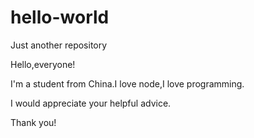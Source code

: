 # hello-world
Just another repository



Hello,everyone!

I'm a student from China.I love node,I love programming.

I would appreciate your helpful advice.

Thank you!
